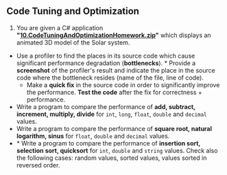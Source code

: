 ## Code Tuning and Optimization

1. You are given a C# application **"[10.CodeTuningAndOptimizationHomework.zip](https://github.com/jasssonpet/TelerikAcademy/raw/master/Programming/4.HighQualityCode/10.CodeTuningAndOptimization/10.CodeTuningAndOptimizationHomework.zip)"** which displays an animated 3D model of the Solar system.
  * Use a profiler to find the places in its source code which cause significant performance degradation (**bottlenecks**).
		* Provide a **screenshot** of the profiler's result and indicate the place in the source code where the bottleneck resides (name of the file, line of code).
	* Make a **quick fix** in the source code in order to significantly improve the performance. **Test the code** after the fix for correctness + performance.
* Write a program to compare the performance of **add, subtract, increment, multiply, divide** for `int`, `long`, `float`, `double` and `decimal` values.
* Write a program to compare the performance of **square root, natural logarithm, sinus** for `float`, `double` and `decimal` values.
* \* Write a program to compare the performance of **insertion sort, selection sort, quicksort** for `int`, `double` and `string` values. Check also the following cases: random values, sorted values, values sorted in reversed order.
